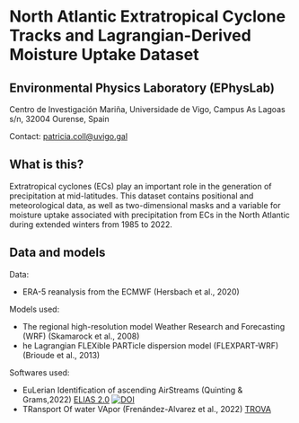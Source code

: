 # North Atlantic Extratropical Cyclone Tracks and Lagrangian-Derived Moisture Uptake Dataset
## Environmental Physics Laboratory (EPhysLab)
Centro de Investigación Mariña, Universidade de Vigo, Campus As Lagoas s/n, 32004 Ourense, Spain

Contact: patricia.coll@uvigo.gal

## What is this?
Extratropical cyclones (ECs) play an important role in the generation of precipitation at mid-latitudes. This dataset contains positional and meteorological data, as well as two-dimensional masks and a variable for moisture uptake associated with precipitation from ECs in the North Atlantic during extended winters from 1985 to 2022.

## Data and models
Data:
- ERA-5 reanalysis from the ECMWF (Hersbach et al., 2020)

Models used:
- The regional high-resolution model Weather Research and Forecasting (WRF) (Skamarock et al., 2008)
- he Lagrangian FLEXible PARTicle dispersion model (FLEXPART-WRF) (Brioude et al., 2013)

Softwares used:
- EuLerian Identification of ascending AirStreams (Quinting & Grams,2022) [ELIAS 2.0](https://doi.org/10.5281/zenodo.5154980) [![DOI](https://zenodo.org/badge/DOI/10.5281/zenodo.5154980.svg)](https://doi.org/10.5281/zenodo.5154980)
- TRansport Of water VApor (Frenández-Alvarez et al., 2022) [TROVA](https://github.com/tramo-ephyslab/TROVA-master.git)


